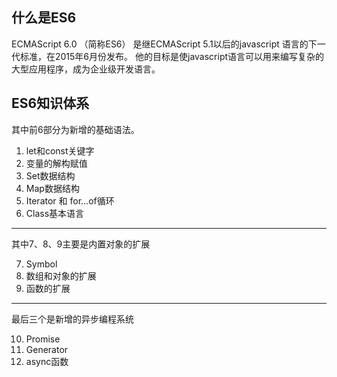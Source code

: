 ## 什么是ES6
ECMAScript 6.0 （简称ES6） 是继ECMAScript 5.1以后的javascript 语言的下一代标准，在2015年6月份发布。
他的目标是使javascript语言可以用来编写复杂的大型应用程序，成为企业级开发语言。

## ES6知识体系
其中前6部分为新增的基础语法。

1. let和const关键字
2. 变量的解构赋值
3. Set数据结构
4. Map数据结构
5. Iterator 和 for...of循环
6. Class基本语言
---
其中7、8、9主要是内置对象的扩展

7. Symbol
8. 数组和对象的扩展
9. 函数的扩展

---
最后三个是新增的异步编程系统

10. Promise
11. Generator
12. async函数

